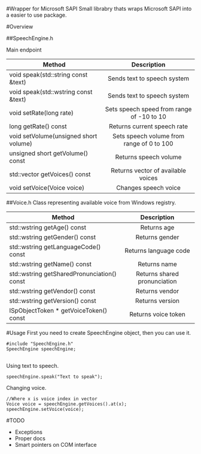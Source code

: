 #Wrapper for Microsoft SAPI
Small librabry thats wraps Microsoft SAPI into a easier to use package. 

#Overview

##SpeechEngine.h

Main endpoint

| Method                                  | Description                                  |
| ----------------------------------------|:-------------------------------------------:|
| void speak(std::string const &text)     | Sends text to speech system                 |
| void speak(std::wstring const &text)    | Sends text to speech system                 |
| void setRate(long rate)                 | Sets speech speed from range of -10 to 10   |
| long getRate() const                    | Returns current speech rate                 |
| void setVolume(unsigned short volume)   | Sets speech volume from range of 0 to 100   |
| unsigned short getVolume() const        | Returns speech volume                       |
| std::vector<Voice> getVoices() const    | Returns vector of available voices          |
| void setVoice(Voice voice)              | Changes speech voice                        |

  
##Voice.h
Class representing available voice from Windows registry.

| Method                                        | Description                                 |
| ----------------------------------------------|:-------------------------------------------:|
| std::wstring getAge() const                   | Returns age                                 |
| std::wstring getGender() const                | Returns gender                              |
| std::wstring getLanguageCode() const          | Returns language code                       |
| std::wstring getName() const                  | Returns name                                |
| std::wstring getSharedPronunciation() const   | Returns shared pronunciation                |
| std::wstring getVendor() const                | Returns vendor                              |
| std::wstring getVersion() const               | Returns version                             |
| ISpObjectToken * getVoiceToken() const        | Returns voice token                         |x

#Usage
First you need to create SpeechEngine object, then you can use it.
~~~
#include "SpeechEngine.h"
SpeechEngine speechEngine;
~~~
##
Using text to speech.
~~~
speechEngine.speak("Text to speak");
~~~
Changing voice.
~~~
//Where x is voice index in vector
Voice voice = speechEngine.getVoices().at(x);
speechEngine.setVoice(voice);
~~~

#TODO
* Exceptions
* Proper docs
* Smart pointers on COM interface
